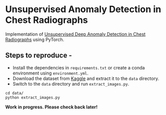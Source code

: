# Unsupervised Anomaly Detection in Chest Radiographs

Implementation of [Unsupervised Deep Anomaly Detection in Chest Radiographs](https://link.springer.com/article/10.1007/s10278-020-00413-2) using PyTorch.

## Steps to reproduce -

- Install the dependencies in `requirements.txt` or create a conda environment using `environment.yml`.
- Download the dataset from [Kaggle](https://www.kaggle.com/c/rsna-pneumonia-detection-challenge/rules) and extract it to the `data` directory.
- Switch to the `data` directory and run `extract_images.py`. 
```
cd data/
python extract_images.py
```


<b>Work in progress. Please check back later!</b>